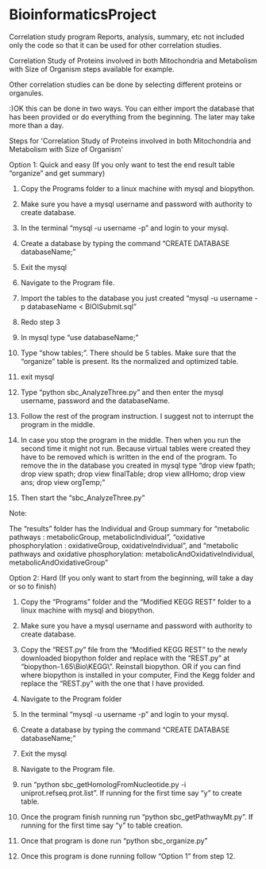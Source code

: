 # BioinformaticsProject
Correlation study program
Reports, analysis, summary, etc not included only the code so that it can be used for other correlation studies.

Correlation Study of Proteins involved in both Mitochondria and Metabolism with Size of Organism steps available for example.

Other correlation studies can be done by selecting different proteins or organules.

:)OK this can be done in two ways. You can either import the database that has been provided or do everything from the beginning. The later may take more than a day.

Steps for 'Correlation Study of Proteins involved in both Mitochondria and Metabolism with Size of Organism'

Option 1: Quick and easy (If you only want to test the end result table “organize” and get summary)

1. Copy the Programs folder to a linux machine with mysql and biopython.

2. Make sure you have a mysql username and password with authority to create database.

3. In the terminal “mysql -u username -p” and login to your mysql.

4. Create a database by typing the command “CREATE DATABASE databaseName;”

5. Exit the mysql

6. Navigate to the Program file.

7. Import the tables to the database you just created “mysql -u username -p databaseName < BIOISubmit.sql”

8. Redo step 3

9. In mysql type “use databaseName;”

10. Type “show tables;”. There should be 5 tables. Make sure that the “organize” table is present. Its the normalized and optimized table.

11. exit mysql

12. Type “python sbc_AnalyzeThree.py” and then enter the mysql username, password and the databaseName.

13. Follow the rest of the program instruction. I suggest not to interrupt the program in the middle.

14. In case you stop the program in the middle. Then when you run the second time it might not run. Because virtual tables were created they have to be removed which is written in the end of the program. To remove the in the database you created in mysql type
“drop view  fpath; drop view spath; drop view finalTable; drop view allHomo; drop view ans; drop view orgTemp;”

15. Then start the “sbc_AnalyzeThree.py”

Note:

The “results” folder has the Individual and Group summary for
“metabolic pathways : metabolicGroup, metabolicIndividual”,
“oxidative phosphorylation : oxidativeGroup, oxidativeIndividual”, and
“metabolic pathways and oxidative phosphorylation: metabolicAndOxidativeIndividual, metabolicAndOxidativeGroup”

Option 2: Hard (If you only want to start from the beginning, will take a day or so to finish)

1. Copy the “Programs” folder and the “Modified KEGG REST” folder to a linux machine with mysql and biopython.

2. Make sure you have a mysql username and password with authority to create database.

3. Copy the “REST.py” file from the “Modified KEGG REST” to the newly downloaded biopython folder and replace with the “REST.py” at “biopython-1.65\Bio\KEGG\”. Reinstall biopython. OR if you can find where biopython is installed in your computer, Find the Kegg folder and replace the “REST.py” with the one that I have provided.

4. Navigate to the Program folder

5. In the terminal “mysql -u username -p” and login to your mysql.

6. Create a database by typing the command “CREATE DATABASE databaseName;”

5. Exit the mysql

6. Navigate to the Program file.

7. run “python sbc_getHomologFromNucleotide.py -i uniprot.refseq.prot.list”. If running for the first time say “y” to create table.

8. Once the program finish running run “python sbc_getPathwayMt.py”. If running for the first time say “y” to table creation.

10. Once that program is done run “python sbc_organize.py”

11. Once this program is done running follow “Option 1” from step 12.
